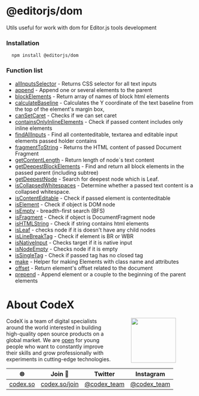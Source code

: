 # @editorjs/dom
Utils useful for work with dom for Editor.js tools development
### Installation 
 ```
   npm install @editorjs/dom
```
### Function list
- [allInputsSelector](https://github.com/editor-js/utils/blob/main/packages/dom/src/allInputsSelector/allInputsSelector.ts) - Returns CSS selector for all text inputs
- [append](https://github.com/editor-js/utils/blob/main/packages/dom/src/append/append.ts) - Append one or several elements to the parent
- [blockElements](https://github.com/editor-js/utils/blob/main/packages/dom/src/blockElements/blockElements.ts) - Return array of names of block html elements
- [calculateBaseline](https://github.com/editor-js/utils/blob/main/packages/dom/src/calculateBaseline/calculateBaseline.ts) - Calculates the Y coordinate of the text baseline from the top of the element's margin box,
- [canSetCaret](https://github.com/editor-js/utils/blob/main/packages/dom/src/canSetCaret/canSetCaret.ts) - Checks if we can set caret
- [containsOnlyInlineElements](https://github.com/editor-js/utils/blob/main/packages/dom/src/containsOnlyInlineElements/containsOnlyInlineElements.ts) - Check if passed content includes only inline elements
- [findAllInputs](https://github.com/editor-js/utils/blob/main/packages/dom/src/findAllInputs/findAllInputs.ts) - Find all contenteditable, textarea and editable input elements passed holder contains
- [fragmentToString](https://github.com/editor-js/utils/blob/main/packages/dom/src/fragmentToString/fragmentToString.ts) - Returns the HTML content of passed Document Fragment
- [getContentLength](https://github.com/editor-js/utils/blob/main/packages/dom/src/getContentLength/getContentLength.ts) - Return length of node`s text content
- [getDeepestBlockElements](https://github.com/editor-js/utils/blob/main/packages/dom/src/getDeepestBlockElements/getDeepestBlockElements.ts) - Find and return all block elements in the passed parent (including subtree)
- [getDeepestNode](https://github.com/editor-js/utils/blob/main/packages/dom/src/getDeepestNode/getDeepestNode.ts) - Search for deepest node which is Leaf.
- [isCollapsedWhitespaces](https://github.com/editor-js/utils/blob/main/packages/dom/src/isCollapsedWhitespaces/isCollapsedWhitespaces.ts) - Determine whether a passed text content is a collapsed whitespace.
- [isContentEditable](https://github.com/editor-js/utils/blob/main/packages/dom/src/isContentEditable/isContentEditable.ts) - Check if passed element is contenteditable
- [isElement](https://github.com/editor-js/utils/blob/main/packages/dom/src/isElement/isElement.ts) - Check if object is DOM node
- [isEmpty](https://github.com/editor-js/utils/blob/main/packages/dom/src/isEmpty/isEmpty.ts) - breadth-first search (BFS)
- [isFragment](https://github.com/editor-js/utils/blob/main/packages/dom/src/isFragment/isFragment.ts) - Check if object is DocumentFragment node
- [isHTMLString](https://github.com/editor-js/utils/blob/main/packages/dom/src/isHtmlString/isHtmlString.ts) - Check if string contains html elements
- [isLeaf](https://github.com/editor-js/utils/blob/main/packages/dom/src/isLeaf/isLeaf.ts) - checks node if it is doesn't have any child nodes
- [isLineBreakTag](https://github.com/editor-js/utils/blob/main/packages/dom/src/isLineBreakTag/isLineBreakTag.ts) - Check if element is BR or WBR
- [isNativeInput](https://github.com/editor-js/utils/blob/main/packages/dom/src/isNativeInput/isNativeInput.ts) - Checks target if it is native input
- [isNodeEmpty](https://github.com/editor-js/utils/blob/main/packages/dom/src/isNodeEmpty/isNodeEmpty.ts) - Checks node if it is empty
- [isSingleTag](https://github.com/editor-js/utils/blob/main/packages/dom/src/isSingleTag/isSingleTag.ts) - Check if passed tag has no closed tag
- [make](https://github.com/editor-js/utils/blob/main/packages/dom/src/make/make.ts) - Helper for making Elements with class name and attributes
- [offset](https://github.com/editor-js/utils/blob/main/packages/dom/src/offset/offset.ts) - Return element's offset related to the document
- [prepend](https://github.com/editor-js/utils/blob/main/packages/dom/src/prepend/prepend.ts) - Append element or a couple to the beginning of the parent elements
# About CodeX
   <img align="right" width="120" height="120" src="https://codex.so/public/app/img/codex-logo.svg" hspace="50">

   CodeX is a team of digital specialists around the world interested in building high-quality open source products on a global market. We are [open](https://codex.so/join) for young people who want to constantly improve their skills and grow professionally with experiments in cutting-edge technologies.

  | 🌐 | Join  👋  | Twitter | Instagram |
   | -- | -- | -- | -- | 
   | [codex.so](https://codex.so) | [codex.so/join](https://codex.so/join) |[@codex_team](http://twitter.com/codex_team) | [@codex_team](http://instagram.com/codex_team/) |